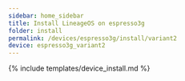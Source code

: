 ```yaml
---
sidebar: home_sidebar
title: Install LineageOS on espresso3g
folder: install
permalink: /devices/espresso3g/install/variant2
device: espresso3g_variant2
---
```

{% include templates/device_install.md %}
